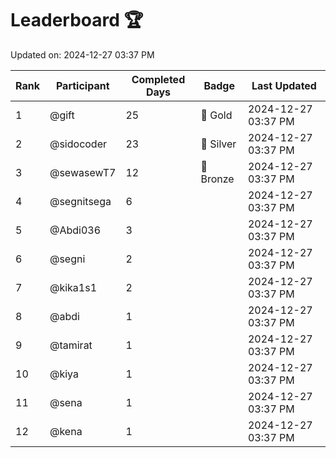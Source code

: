 # Leaderboard 🏆

Updated on: 2024-12-27 03:37 PM

| Rank | Participant       | Completed Days | Badge      | Last Updated         |
|------|-------------------|----------------|------------|----------------------|
| 1    | @gift             | 25             | 🏅 Gold     | 2024-12-27 03:37 PM |
| 2    | @sidocoder        | 23             | 🥈 Silver   | 2024-12-27 03:37 PM |
| 3    | @sewasewT7        | 12             | 🥉 Bronze   | 2024-12-27 03:37 PM |
| 4    | @segnitsega       | 6              |            | 2024-12-27 03:37 PM |
| 5    | @Abdi036          | 3              |            | 2024-12-27 03:37 PM |
| 6    | @segni            | 2              |            | 2024-12-27 03:37 PM |
| 7    | @kika1s1          | 2              |            | 2024-12-27 03:37 PM |
| 8    | @abdi             | 1              |            | 2024-12-27 03:37 PM |
| 9    | @tamirat          | 1              |            | 2024-12-27 03:37 PM |
| 10   | @kiya             | 1              |            | 2024-12-27 03:37 PM |
| 11   | @sena             | 1              |            | 2024-12-27 03:37 PM |
| 12   | @kena             | 1              |            | 2024-12-27 03:37 PM |
